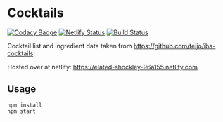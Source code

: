 # Cocktails

[![Codacy Badge](https://api.codacy.com/project/badge/Grade/bae3c89e9ddf432e8ea44dbd3cc56954)](https://app.codacy.com/app/mikeyhogarth/cocktails?utm_source=github.com&utm_medium=referral&utm_content=mikeyhogarth/cocktails&utm_campaign=Badge_Grade_Settings)
[![Netlify Status](https://api.netlify.com/api/v1/badges/4aecd7d0-e759-4866-8717-b4b09f8cbb16/deploy-status)](https://app.netlify.com/sites/elated-shockley-96a155/deploys)
[![Build Status](https://travis-ci.org/mikeyhogarth/cocktails.svg?branch=master)](https://travis-ci.org/mikeyhogarth/cocktails)

Cocktail list and ingredient data taken from https://github.com/teijo/iba-cocktails

Hosted over at netlify: https://elated-shockley-96a155.netlify.com

## Usage

```
npm install
npm start
```
